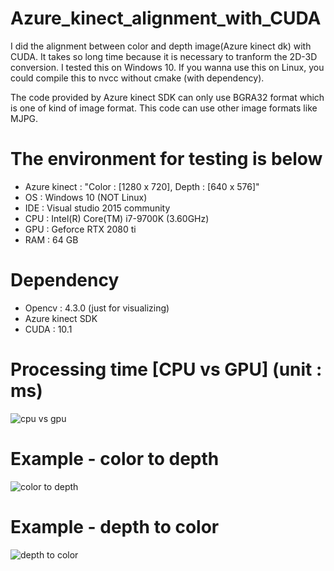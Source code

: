 # Azure_kinect_alignment_with_CUDA

I did the alignment between color and depth image(Azure kinect dk) with CUDA. It takes so long time because it is necessary to tranform the 2D-3D conversion.
I tested this on Windows 10. If you wanna use this on Linux, you could compile this to nvcc without cmake (with dependency).

The code provided by Azure kinect SDK can only use BGRA32 format which is one of kind of image format. This code can use other image formats like MJPG.


# The environment for testing is below
- Azure kinect : "Color : [1280 x 720], Depth : [640 x 576]"
- OS : Windows 10 (NOT Linux)
- IDE : Visual studio 2015 community
- CPU : Intel(R) Core(TM) i7-9700K (3.60GHz)
- GPU : Geforce RTX 2080 ti
- RAM : 64 GB

# Dependency
- Opencv : 4.3.0 (just for visualizing)
- Azure kinect SDK
- CUDA : 10.1

# Processing time [CPU vs GPU] (unit : ms)
![cpu vs gpu](https://user-images.githubusercontent.com/23024027/99947451-5863c580-2dbb-11eb-9ed5-8a574a468ac0.png)


# Example - color to depth
![color to depth](https://user-images.githubusercontent.com/23024027/99944744-bfcb4680-2db6-11eb-91b1-54695ab364f0.png)


# Example - depth to color
![depth to color](https://user-images.githubusercontent.com/23024027/99944767-cf4a8f80-2db6-11eb-8b82-753f0c907e90.png)
